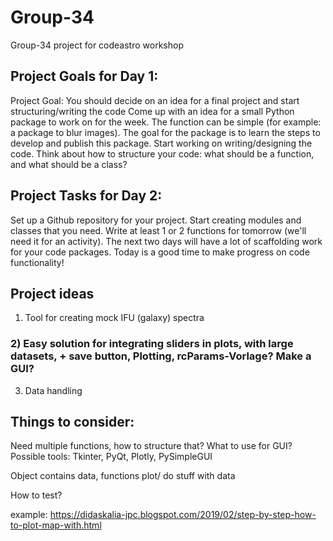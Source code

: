# Group-34
Group-34 project for codeastro workshop

## Project Goals for Day 1:
Project Goal: You should decide on an idea for a final project and start structuring/writing the code
Come up with an idea for a small Python package to work on for the week. The function can be simple (for example: a package to blur images). The goal for the package is to learn the steps to develop and publish this package.
Start working on writing/designing the code. Think about how to structure your code: what should be a function, and what should be a class?

## Project Tasks for Day 2:
Set up a Github repository for your project. Start creating modules and classes that you need.
Write at least 1 or 2 functions for tomorrow (we'll need it for an activity).
The next two days will have a lot of scaffolding work for your code packages. Today is a good time to make progress on code functionality!

## Project ideas

1) Tool for creating mock IFU (galaxy) spectra 

### 2) Easy solution for integrating sliders in plots, with large datasets, + save button, Plotting, rcParams-Vorlage? Make a GUI?
    
3) Data handling  

## Things to consider:

Need multiple functions, how to structure that?
What to use for GUI? Possible tools:
    Tkinter, PyQt, Plotly, PySimpleGUI

Object contains data, 
functions plot/ do stuff with data

How to test?

example: https://didaskalia-jpc.blogspot.com/2019/02/step-by-step-how-to-plot-map-with.html






